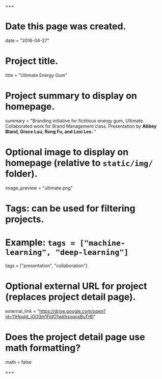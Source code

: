 +++
# Date this page was created.
date = "2016-04-27"

# Project title.
title = "Ultimate Energy Gum"

# Project summary to display on homepage.
summary = "Branding initiative for fictitious energy gum, Ultimate. Collaborated work for Brand Management class. Presentation by <b>Abbey Bland, Grace Luu, Rong Fu, and Lexi Lee. </b>"

# Optional image to display on homepage (relative to `static/img/` folder).
image_preview = "ultimate.png"

# Tags: can be used for filtering projects.
# Example: `tags = ["machine-learning", "deep-learning"]`
tags = ["presentation", "collaboration"]

# Optional external URL for project (replaces project detail page).
external_link = "https://drive.google.com/open?id=11Hpuld_jGO3m1FpIO1wkhsoqosBuTr6I"

# Does the project detail page use math formatting?
math = false

+++

